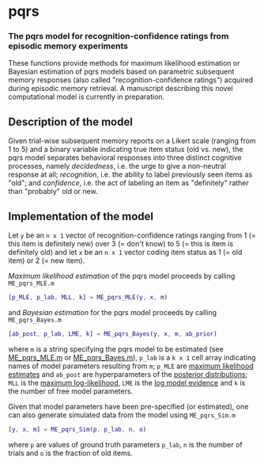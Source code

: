 # pqrs

### The pqrs model for recognition-confidence ratings from episodic memory experiments

These functions provide methods for maximum likelihood estimation or Bayesian estimation of pqrs models based on parametric subsequent memory responses (also called "recognition-confidence ratings") acquired during episodic memory retrieval. A manuscript describing this novel computational model is currently in preparation.


## Description of the model

Given trial-wise subsequent memory reports on a Likert scale (ranging from 1 to 5) and a binary variable indicating true item status (old vs. new), the pqrs model separates behavioral responses into three distinct cognitive processes, namely *decidedness*, i.e. the urge to give a non-neutral response at all; *recognition*, i.e. the ability to label previously seen items as "old"; and *confidence*, i.e. the act of labeling an item as "definitely" rather than "probably" old or new.


## Implementation of the model

Let `y` be an `n x 1` vector of recognition-confidence ratings ranging from 1 (= this item is definitely new) over 3 (= don't know) to 5 (= this is item is definitely old) and let `x` be an `n x 1` vector coding item status as 1 (= old item) or 2 (= new item).

*Maximum likelihood estimation* of the pqrs model proceeds by calling `ME_pqrs_MLE.m`

```matlab
[p_MLE, p_lab, MLL, k] = ME_pqrs_MLE(y, x, m)
```

and *Bayesian estimation* for the pqrs model proceeds by calling `ME_pqrs_Bayes.m`

```matlab
[ab_post, p_lab, LME, k] = ME_pqrs_Bayes(y, x, m, ab_prior)
```

where `m` is a string specifying the pqrs model to be estimated (see [ME_pqrs_MLE.m](https://github.com/JoramSoch/pqrs/blob/main/ME_pqrs_MLE.m#L19-L33) or [ME_pqrs_Bayes.m](https://github.com/JoramSoch/pqrs/blob/main/ME_pqrs_Bayes.m#L21-L35)), `p_lab` is a `k x 1` cell array indicating names of model parameters resulting from `m`; `p_MLE` are [maximum likelihood estimates](https://statproofbook.github.io/D/mle) and `ab_post` are hyperparameters of the [posterior distributions](https://statproofbook.github.io/D/post); `MLL` is the [maximum log-likelihood](https://statproofbook.github.io/D/mll), `LME` is the [log model evidence](https://statproofbook.github.io/D/lme) and `k` is the number of free model parameters.

Given that model parameters have been pre-specified (or estimated), one can also generate simulated data from the model using `ME_pqrs_Sim.m`

```matlab
[y, x, m] = ME_pqrs_Sim(p, p_lab, n, o)
```

where `p` are values of ground truth parameters `p_lab`, `n` is the number of trials and `o` is the fraction of old items.
